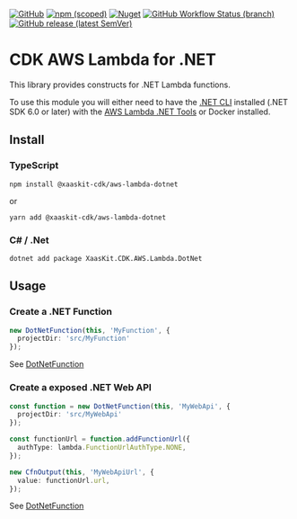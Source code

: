 [![GitHub](https://img.shields.io/github/license/xaaskit/cdk-aws-lambda-dotnet?style=flat-square)](https://github.com/xaaskit/cdk-aws-lambda-dotnet/blob/main/LICENSE)
[![npm (scoped)](https://img.shields.io/npm/v/@xaaskit-cdk/aws-lambda-dotnet?style=flat-square)](https://www.npmjs.com/package/@xaaskit-cdk/aws-lambda-dotnet)
[![Nuget](https://img.shields.io/nuget/v/XaasKit.CDK.AWS.Lambda.DotNet?style=flat-square)](https://www.nuget.org/packages/XaasKit.CDK.AWS.Lambda.DotNet/)
[![GitHub Workflow Status (branch)](https://img.shields.io/github/workflow/status/xaaskit/cdk-aws-lambda-dotnet/release/main?label=release&style=flat-square)](https://github.com/xaaskit/cdk-aws-lambda-dotnet/actions/workflows/release.yml)
[![GitHub release (latest SemVer)](https://img.shields.io/github/v/release/xaaskit/cdk-aws-lambda-dotnet?sort=semver&style=flat-square)](https://github.com/xaaskit/cdk-aws-lambda-dotnet/releases)

# CDK AWS Lambda for .NET

This library provides constructs for .NET Lambda functions.

To use this module you will either need to have the [.NET CLI](https://dotnet.microsoft.com/en-us/download) installed (.NET SDK 6.0 or later) with the [AWS Lambda .NET Tools](https://aws.amazon.com/blogs/developer/net-core-global-tools-for-aws/) or Docker installed.

## Install

### TypeScript

```shell
npm install @xaaskit-cdk/aws-lambda-dotnet
```

or

```shell
yarn add @xaaskit-cdk/aws-lambda-dotnet
```

### C\# / .Net

```
dotnet add package XaasKit.CDK.AWS.Lambda.DotNet
```

## Usage

### Create a .NET Function

```typescript
new DotNetFunction(this, 'MyFunction', {
  projectDir: 'src/MyFunction'
});
```

See [DotNetFunction](https://github.com/xaaskit/cdk-aws-lambda-dotnet/blob/main//API.md#dotnetfunction-)

### Create a exposed .NET Web API

```typescript
const function = new DotNetFunction(this, 'MyWebApi', {
  projectDir: 'src/MyWebApi'
});

const functionUrl = function.addFunctionUrl({
  authType: lambda.FunctionUrlAuthType.NONE,
});

new CfnOutput(this, 'MyWebApiUrl', {
  value: functionUrl.url,
});
```

See [DotNetFunction](https://github.com/xaaskit/cdk-aws-lambda-dotnet/blob/main//API.md#dotnetfunction-)
